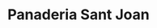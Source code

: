 ---
title: "Panaderia Sant Joan"
url: /sant-joan-de-mediona/panaderia-sant-joan/
shop: panadería
---
